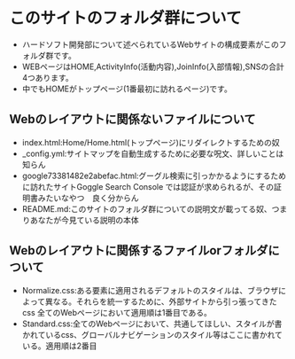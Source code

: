 # このサイトのフォルダ群について
* ハードソフト開発部について述べられているWebサイトの構成要素がこのフォルダ群です。
* WEBページはHOME,ActivityInfo(活動内容),JoinInfo(入部情報),SNSの合計4つあります。
* 中でもHOMEがトップページ(1番最初に訪れるページ)です。
## Webのレイアウトに関係ないファイルについて
* index.html:Home/Home.html(トップページ)にリダイレクトするための奴
* _config.yml:サイトマップを自動生成するために必要な呪文、詳しいことは知らん
* google73381482e2abefac.html:グーグル検索に引っかかるようにするために訪れたサイトGoggle Search Console では認証が求められるが、その証明書みたいなやつ　良く分からん
* README.md:このサイトのフォルダ群についての説明文が載ってる奴、つまりあなたが今見ている説明の本体
## Webのレイアウトに関係するファイルorフォルダについて
* Normalize.css:ある要素に適用されるデフォルトのスタイルは、ブラウザによって異なる。それらを統一するために、外部サイトから引っ張ってきたcss 全てのWebページにおいて適用順は1番目である。
* Standard.css:全てのWebページにおいて、共通してほしい、スタイルが書かれているcss、グローバルナビゲーションのスタイル等はここに書かれている。適用順は2番目
